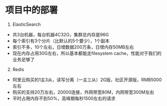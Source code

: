 # 项目中的部署

1. ElasticSearch

- 共3台机器，每台机器4C32G，集群总内存是96G
- 每个索引有3个分片（比默认的5个要少），1个副本
- 索引不多，10个左右，日增数据200万条，日增内存50MB左右
- 现在内存占用30G左右，所以基本都能走filesystem cache，性能对于我们的业务足够了

2. Redis

- 阿里云购买的1主3从，读写分离（一主三从）2G版，社区开源版，RMB5000左右
- 购买的支持20万左右，20000连接，外网带宽80M，内网带宽300M左右
- 平时占用内存不到50%，高峰期每秒1500左右的请求